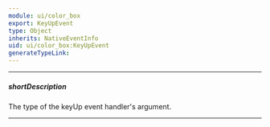 ```yaml
---
module: ui/color_box
export: KeyUpEvent
type: Object
inherits: NativeEventInfo
uid: ui/color_box:KeyUpEvent
generateTypeLink: 
---
```

---
##### shortDescription
The type of the keyUp event handler's argument.

---
<!-- Description goes here -->